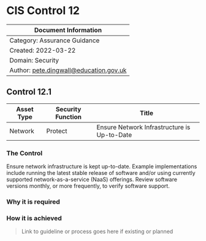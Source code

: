 # CIS Control 12

| Document Information |
------------------------|
| Category: Assurance Guidance |
| Created: 2022-03-22 |
| Domain: Security |
| Author: pete.dingwall@education.gov.uk |

## Control 12.1

| Asset Type | Security Function | Title| 
---| ---| ---|
|Network |Protect |Ensure Network Infrastructure is Up-to-Date|

### The Control

Ensure network infrastructure is kept up-to-date. Example implementations include running the latest stable release of software and/or using currently supported network-as-a-service (NaaS) offerings. Review software versions monthly, or more frequently, to verify software support.

### Why it is required

### How it is achieved

>Link to guideline or process goes here if existing or planned